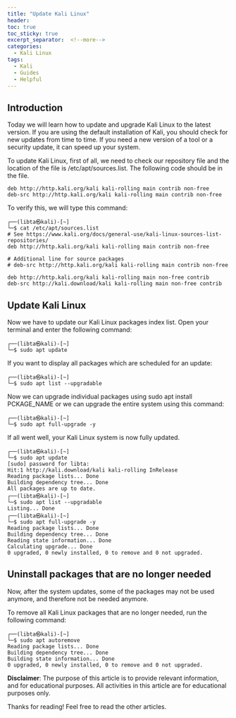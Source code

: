 ```yaml
---
title: "Update Kali Linux"
header:
toc: true
toc_sticky: true
excerpt_separator:  <!--more-->
categories:
  - Kali Linux
tags:
  - Kali
  - Guides
  - Helpful
---
```


<!--more-->

## Introduction

Today we will learn how to update and upgrade Kali Linux to the latest version. If you are using the default installation of Kali, you should check for new updates from time to time. If you need a new version of a tool or a security update, it can speed up your system.

To update Kali Linux, first of all, we need to check our repository file and the location of the file is /etc/apt/sources.list. The following code should be in the file.
```text
deb http://http.kali.org/kali kali-rolling main contrib non-free
deb-src http://http.kali.org/kali kali-rolling main contrib non-free
```
To verify this, we will type this command:
```text
┌──(libta㉿kali)-[~]
└─$ cat /etc/apt/sources.list
# See https://www.kali.org/docs/general-use/kali-linux-sources-list-repositories/
deb http://http.kali.org/kali kali-rolling main contrib non-free

# Additional line for source packages
# deb-src http://http.kali.org/kali kali-rolling main contrib non-free

deb http://http.kali.org/kali kali-rolling main non-free contrib
deb-src http://kali.download/kali kali-rolling main non-free contrib
```

## Update Kali Linux

Now we have to update our Kali Linux packages index list. Open your terminal and enter the following command:
```text
┌──(libta㉿kali)-[~]
└─$ sudo apt update  
```
If you want to display all packages which are scheduled for an update:
```text
┌──(libta㉿kali)-[~]
└─$ sudo apt list --upgradable
```
Now we can upgrade individual packages using sudo apt install PCKAGE_NAME or we can upgrade the entire system using this command:
```text
┌──(libta㉿kali)-[~]
└─$ sudo apt full-upgrade -y
```
If all went well, your Kali Linux system is now fully updated.
```text
┌──(libta㉿kali)-[~]
└─$ sudo apt update
[sudo] password for libta:
Hit:1 http://kali.download/kali kali-rolling InRelease
Reading package lists... Done
Building dependency tree... Done
All packages are up to date.
┌──(libta㉿kali)-[~]
└─$ sudo apt list --upgradable
Listing... Done
┌──(libta㉿kali)-[~]
└─$ sudo apt full-upgrade -y
Reading package lists... Done
Building dependency tree... Done
Reading state information... Done
Calculating upgrade... Done
0 upgraded, 0 newly installed, 0 to remove and 0 not upgraded.
```

## Uninstall packages that are no longer needed

Now, after the system updates, some of the packages may not be used anymore, and therefore not be needed anymore.

To remove all Kali Linux packages that are no longer needed, run the following command:
```text
┌──(libta㉿kali)-[~]
└─$ sudo apt autoremove
Reading package lists... Done
Building dependency tree... Done
Building state information... Done
0 upgraded, 0 newly installed, 0 to remove and 0 not upgraded.
```

**Disclaimer**: The purpose of this article is to provide relevant information, and for educational purposes. All activities in this article are for educational purposes only.

Thanks for reading!
Feel free to read the other articles.
